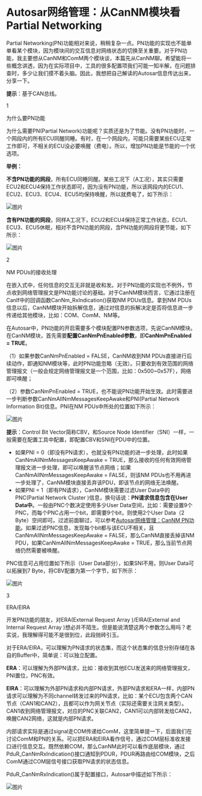 # Autosar网络管理：从CanNM模块看Partial Networking

Partial Networking(PN)功能相对来说，稍稍复杂一点。PN功能的实现也不能单单看某个模块，因为模块间的交互信息对网络状态的切换至关重要。对于PN功能，我主要想从CanNM和ComM两个模块谈，本篇先从CanNM聊。希望能将一些概念讲透，因为在实际项目中，工具的很多配置项我们可能一知半解，在问题排查时，多少让我们摸不着头脑。因此，我想把自己解读的Autosar信息传达出来，分享一下。

**提示**：基于CAN总线。

1

为什么要PN功能

为什么需要PN(Partial Network)功能呢？实质还是为了节能。没有PN功能时，一个网段内的所有ECU同醒同睡。有时，在一个网段内，可能只需要某些ECU正常工作即可，不相关的ECU没必要唤醒（费电）。所以，增加PN功能是节能的一个优选项。

**举例：**

**不含PN功能的网段**，所有ECU同睡同醒。某些工况下（A工况），其实只需要ECU2和ECU4保持工作状态即可，因为没有PN功能，所以该网段内的ECU1、ECU2、ECU3、ECU4、ECU5均保持唤醒，所以就费电了，如下所示：

![图片](https://mmbiz.qpic.cn/mmbiz_gif/eEEQvxEw8vwnKJvFjx5YnvNpY1OZ0cRP4OfibiayFMiapiamiagl9AO70ntkF6XrIGklpJde1gmvWORyZ83DFFr7FSQ/640?wx_fmt=gif&wxfrom=5&wx_lazy=1)

**含有PN功能的网段**，同样A工况下，ECU2和ECU4保持正常工作状态，ECU1、ECU3、ECU5休眠，相对不含PN功能的网段，含PN功能的网段将更节能，如下所示：

![图片](https://mmbiz.qpic.cn/mmbiz_gif/eEEQvxEw8vwnKJvFjx5YnvNpY1OZ0cRPyzgn6r59d9KEAelTsVyxG35gS9gyjeqzE0odHRNvsxWWEnyiazygyDw/640?wx_fmt=gif&wxfrom=5&wx_lazy=1)

2

NM PDUs的接收处理

在嵌入式中，任何信息的交互无非就是收和发。对于PN功能的实现也不例外，节点收到网络管理报文是PN功能讨论的基础。对于CanNM模块而言，它通过注册在CanIf中的回调函数CanNm_RxIndication()获取NM PDUs信息。拿到NM PDUs信息以后，CanNM模块开始拆解信息，通过对信息的拆解决定是否将信息进一步传递给其他模块，比如：COM、ComM、NM等。

在Autosar中，PN功能的开启需要多个模块配置PN参数选项，先说CanNM模块。在CanNM模块，首先需要**配置CanNmPnEnabled参数**，即**CanNmPnEnabled = TRUE**。

（1）如果参数CanNmPnEnabled = FALSE，CanNM收到NM PDUs直接进行后续动作，即通知NM模块等，此时PN功能忽略（无效）。只要收到有效范围的网络管理报文（一般会规定网络管理报文是一个范围，比如：0x500~0x57F），网络即可唤醒；

（2）参数CanNmPnEnabled = TRUE，也不能说PN功能开始生效。此时需要进一步判断参数CanNmAllNmMessagesKeepAwake和PNI(Partial Network Information Bit)信息。PNI在NM PDUs中所处的位置如下所示：

![图片](https://mmbiz.qpic.cn/mmbiz_png/eEEQvxEw8vwnKJvFjx5YnvNpY1OZ0cRPeZOmgtOIGRJRwHibwkY0qsian8b5fmAO08Y1oiaIA9mO3WjsF5xZxdrlQ/640?wx_fmt=png&wxfrom=5&wx_lazy=1&wx_co=1)

**提示**：Control Bit Vector简称CBV，和Source Node Identifier（SNI）一样，一般需要在配置工具中配置，即配置CBV和SNI在PDU中的位置。

- 如果PNI = 0（即没有PN请求），也就没有PN功能的进一步处理，此时如果CanNmAllNmMessagesKeepAwake = TRUE，那么接收的任何有效网络管理报文进一步处理，即可以唤醒该节点网络；如果CanNmAllNmMessagesKeepAwake = FALSE，则该NM PDUs也不用再进一步处理了，CanNM模块直接丢弃该PDU，即该节点的网络无法唤醒。
- 如果PNI = 1（即有PN请求），CanNM模块需要过滤User Data中的PNC(Partial Network Cluster )信息，换句话说：**PN请求信息包含在User Data中**。一般由PNC个数决定使用多少User Data空间，比如：需要设置9个PNC，而每个PNC占用一个bit，即需要9个bit，则使用2个User Data（2 Byte）空间即可。过滤前面聊过，可以参考[Autosar网络管理：CanNM PN功能](http://mp.weixin.qq.com/s?__biz=MzUyNDU4NTc1NQ==&mid=2247484915&idx=1&sn=3bd7013e8fd42df0f8e3a0775c4d433a&chksm=fa2a5b87cd5dd291f68216955dfd7930926be9934d6c3f007e443502550921de7fdfe82d63b9&scene=21#wechat_redirect)。如果过滤PNC信息，发现每个bit都与该ECU不相关，且CanNmAllNmMessagesKeepAwake = FALSE，那么CanNM直接丢掉该NM PDU，如果CanNmAllNmMessagesKeepAwake = TRUE，那么当前节点网络仍然需要被唤醒。

PNC信息可占用位置如下所示（User Data部分），如果SNI不用，则User Data可以拓展到7 Byte，将CBV配置为第一个字节，如下所示：

![图片](https://mmbiz.qpic.cn/mmbiz_png/eEEQvxEw8vwnKJvFjx5YnvNpY1OZ0cRPqEIpcwbFGy4pqpIBR9OsTUfCNGbtSRsAlYibQsjiaqoHOmTiapyM6Pe2A/640?wx_fmt=png&wxfrom=5&wx_lazy=1&wx_co=1)

3

ERA/EIRA

开发PN功能的朋友，对ERA(External Request Array )/EIRA(External and Internal Request Array )想必并不陌生。但是能说清楚这两个参数怎么用吗？老实说，我理解得可能不是很到位，此段抛砖引玉。

对于ERA/EIRA，可以理解为PN请求的状态集，而这个状态集的信息分别存储在各自的Buffer中，简单说：可以独立配置。

**ERA**：可以理解为外部PN请求，比如：接收到其他ECU发送来的网络管理报文，PNI置位，PNC有效。

**EIRA**：可以理解为外部PN请求和内部PN请求，外部PN请求和ERA一样，内部PN请求可以理解为不同channel转发过来的PN请求，比如：某个ECU包含两个CAN节点（CAN1和CAN2），且都可以作为网关节点（实际还需要关注网关类型）。CAN1收到网络管理报文，对应的PNC关联CAN2，CAN1可以内部转发给CAN2，唤醒CAN2网络，这就是内部PN请求。

内部请求实际是通过signal走COM传递给ComM，这里简单提一下，后面我们在讨论ComM和PN的关系。可以把ERA和EIRA看作信号，通过COM层标准收发接口进行信息交互。既然依赖COM，那么CanNM此时可以看作底层模块，通过PduR_CanNmRxIndication()接口通知到PDUR，PDUR再路由给COM模块，之后ComM通过COM层信号接口获取PN请求的状态信息。

PduR_CanNmRxIndication()属于配置接口，Autosar中描述如下所示：

![图片](https://mmbiz.qpic.cn/mmbiz_png/eEEQvxEw8vwnKJvFjx5YnvNpY1OZ0cRPHhKvbxtMoLe8e6x8tFuRdZJCxcQ284nmumMYzyjEDJ5UrXQxLB9KCw/640?wx_fmt=png&wxfrom=5&wx_lazy=1&wx_co=1)